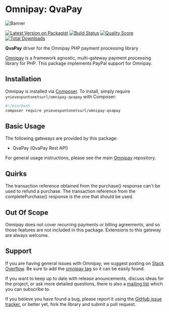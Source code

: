 # Omnipay: QvaPay

![Banner](https://banners.beyondco.de/Omnipay%20QvaPay.png?theme=dark&packageManager=composer+require&packageName=ynievespuntonetsurl%2Fomnipay-qvapay&pattern=architect&style=style_2&description=QvaPay+driver+for+the+Omnipay+PHP+payment+processing+library.&md=1&showWatermark=0&fontSize=100px&images=https%3A%2F%2Fwww.php.net%2Fimages%2Flogos%2Fnew-php-logo.svg&widths=auto)

[![Latest Version on Packagist](https://img.shields.io/packagist/v/ynievespuntonetsurl/omnipay-qvapay.svg?style=flat-square)](https://packagist.org/packages/ynievespuntonetsurl/omnipay-qvapay)
[![Build Status](https://img.shields.io/travis/ynievespuntonetsurl/omnipay-qvapay/master.svg?style=flat-square)](https://travis-ci.org/ynievespuntonetsurl/omnipay-qvapay)
[![Quality Score](https://img.shields.io/scrutinizer/g/ynievespuntonetsurl/omnipay-qvapay.svg?style=flat-square)](https://scrutinizer-ci.com/g/ynievespuntonetsurl/omnipay-qvapay)
[![Total Downloads](https://img.shields.io/packagist/dt/ynievespuntonetsurl/omnipay-qvapay.svg?style=flat-square)](https://packagist.org/packages/ynievespuntonetsurl/omnipay-qvapay)

**QvaPay** driver for the Omnipay PHP payment processing library

[Omnipay](https://github.com/thephpleague/omnipay) is a framework agnostic, multi-gateway payment processing library for PHP. This package implements PayPal support for Omnipay.

## Installation

Omnipay is installed via [Composer](http://getcomposer.org/). To install, simply require `ynievespuntonetsurl/omnipay-qvapay` with Composer:

```bash
#!/bin/bash
composer require ynievespuntonetsurl/omnipay-qvapay
```

## Basic Usage

The following gateways are provided by this package:

* QvaPay (QvaPay Rest API)

For general usage instructions, please see the main [Omnipay](https://github.com/thephpleague/omnipay) repository.

## Quirks

The transaction reference obtained from the purchase() response can't be used to refund a purchase. The transaction reference from the completePurchase() response is the one that should be used.

## Out Of Scope

Omnipay does not cover recurring payments or billing agreements, and so those features are not included in this package. Extensions to this gateway are always welcome.

## Support

If you are having general issues with Omnipay, we suggest posting on
[Stack Overflow](http://stackoverflow.com/). Be sure to add the
[omnipay tag](http://stackoverflow.com/questions/tagged/omnipay) so it can be easily found.

If you want to keep up to date with release anouncements, discuss ideas for the project, or ask more detailed questions, there is also a [mailing list](https://groups.google.com/forum/#!forum/omnipay) which you can subscribe to.

If you believe you have found a bug, please report it using the [GitHub issue tracker](https://github.com/thephpleague/omnipay-paypal/issues), or better yet, fork the library and submit a pull request.

